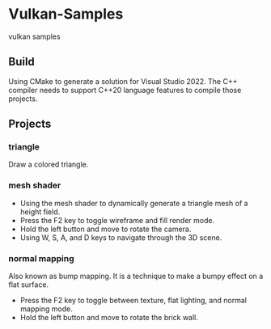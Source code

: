 # Vulkan-Samples
 vulkan samples
 
## Build
  Using CMake to generate a solution for Visual Studio 2022.
  The C++ compiler needs to support C++20 language features to compile those projects.
 
## Projects

### triangle
  Draw a colored triangle.

### mesh shader
  - Using the mesh shader to dynamically generate a triangle mesh of a height field.
  - Press the F2 key to toggle wireframe and fill render mode.
  - Hold the left button and move to rotate the camera.
  - Using W, S, A, and D keys to navigate through the 3D scene.
  
### normal mapping
  Also known as bump mapping. It is a technique to make a bumpy effect on a flat surface.
  - Press the F2 key to toggle between texture, flat lighting, and normal mapping mode.
  - Hold the left button and move to rotate the brick wall.